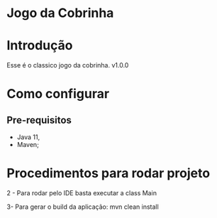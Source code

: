 # Jogo da Cobrinha

# Introdução

Esse é o classico jogo da cobrinha. v1.0.0

# Como configurar

## Pre-requisitos

- Java 11,
- Maven;

# Procedimentos para rodar projeto

2 - Para rodar pelo IDE basta executar a class Main

3- Para gerar o build da aplicação: mvn clean install